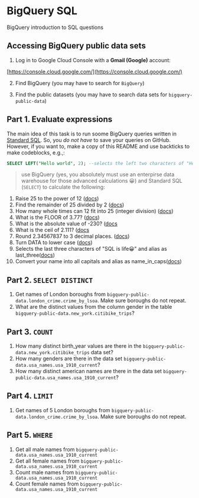 # BigQuery SQL

BigQuery introduction to SQL questions

## Accessing BigQuery public data sets

1. Log in to Google Cloud Console with a **Gmail (Google)** account:

[https://console.cloud.google.com/](https://console.cloud.google.com/)

2. Find BigQuery (you may have to search for `BigQuery`)

3. Find the public datasets (you may have to search data sets for `bigquery-public-data`)

## Part 1. Evaluate expressions

The main idea of this task is to run soome BigQuery queries written in [Standard SQL](https://cloud.google.com/bigquery/docs/reference/standard-sql/syntax). So, you *do not have* to save your queries on GitHub. However, if you want to, make a copy of this README and use backticks to make codeblocks, e.g.,:

```sql
SELECT LEFT("Hello world", 2); --selects the left two characters of "Hello world": "He"
```

> use BigQuery (yes, you absolutely must use an enterpirse data warehouse for those advanced calculations 😀) and Standard SQL (`SELECT`) to calculate the following:

1. Raise 25 to the power of 12 ([docs](https://cloud.google.com/bigquery/docs/reference/standard-sql/functions-and-operators#pow))
2. Find the remainder of 25 divided by 2 ([docs](https://cloud.google.com/bigquery/docs/reference/standard-sql/functions-and-operators#mod))
3. How many whole times can 12 fit into 25 (integer division) ([docs](https://cloud.google.com/bigquery/docs/reference/standard-sql/functions-and-operators#div))
4. What is the FLOOR of 3.77? ([docs](https://cloud.google.com/bigquery/docs/reference/standard-sql/functions-and-operators#floor))
5. What is the absolute value of -230? ([docs](https://cloud.google.com/bigquery/docs/reference/standard-sql/functions-and-operators#abs)
6. What is the ceil of 2.111? ([docs](https://cloud.google.com/bigquery/docs/reference/standard-sql/functions-and-operators#ceil)
7. Round 2.34567837 to 3 decimal places. ([docs](https://cloud.google.com/bigquery/docs/reference/standard-sql/functions-and-operators#round))
8. Turn DATA to lower case ([docs](https://cloud.google.com/bigquery/docs/reference/standard-sql/functions-and-operators#lower))
9. Selects the last three characters of "SQL is life😀" and alias as last_three([docs](https://cloud.google.com/bigquery/docs/reference/standard-sql/string_functions#right))
10. Convert your name into all capitals and alias as name_in_caps([docs](https://cloud.google.com/bigquery/docs/reference/standard-sql/string_functions#upper))

## Part 2. `SELECT DISTINCT`

1. Get names of London boroughs from `bigquery-public-data.london_crime.crime_by_lsoa`. Make sure boroughs do not repeat.
2. What are the distinct values from the column gender in the table `bigquery-public-data.new_york.citibike_trips`?

## Part 3. `COUNT`

1. How many distinct birth_year values are there in the `bigquery-public-data.new_york.citibike_trips` data set?
2. How many genders are there in the data set `bigquery-public-data.usa_names.usa_1910_current`?
3. How many distinct american names are there in the data set `bigquery-public-data.usa_names.usa_1910_current`?

## Part 4. `LIMIT`

1. Get names of 5 London boroughs from `bigquery-public-data.london_crime.crime_by_lsoa`. Make sure boroughs do not repeat.

## Part 5. `WHERE`

1. Get all male names from `bigquery-public-data.usa_names.usa_1910_current`
2. Get all female names from `bigquery-public-data.usa_names.usa_1910_current`
3. Count male names from `bigquery-public-data.usa_names.usa_1910_current`
4. Count female names from `bigquery-public-data.usa_names.usa_1910_current`

